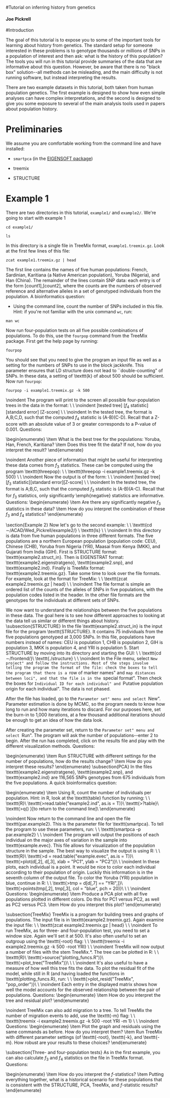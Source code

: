 #Tutorial on inferring history from genetics
#### Joe Pickrell

#Introduction

The goal of this tutorial is to expose you to some of the important tools for learning about history from genetics. The standard setup for someone interested in these problems is to genotype thousands or millions of SNPs in a population of interest and then ask: what is the history of this population? The tools you will run in this tutorial provide summaries of the data that are informative about this question. However, be aware that there is no "black box" solution--all methods can be misleading, and the main difficulty is not running software, but instead interpreting the results.

There are two example datasets in this tutorial, both taken from human population genetics. The first example is designed to show how even simple analyses can have complex interpretations, and the second is designed to give you some exposure to several of the main analysis tools used in papers about population history.

# Preliminaries

We assume you are comfortable working from the command line and have installed:

* `smartpca` (in the [EIGENSOFT package](http://www.hsph.harvard.edu/alkes-price/software/))

* treemix

* STRUCTURE
 
# Example 1
There are two directories in this tutorial, `example1/` and `example2/`. We're going to start with example 1
```
cd example1/

ls
```


In this directory is a single file in TreeMix format, `example1.treemix.gz`. Look at the first few lines of this file:

```
zcat example1.treemix.gz | head
```

The first line contains the names of five human populations: French, Sardinian, Karitiana (a Native American population), Yoruba (Nigeria), and Han (China). The remainder of the lines contain SNP data: each entry is of the form [count1],[count2], where the counts are the numbers of observed reference and alternative alleles in a set of genotyped individuals from the population. A bioinformatics question:


* Using the command line, count the number of SNPs included in this file. Hint: if you're not familiar with the unix command `wc`, run:
```
man wc
```

Now run four-population tests on all five possible combinations of populations. To do this, use the `fourpop` command from the TreeMix package. First get the help page by running:

```
fourpop
```

You should see that you need to give the program an input file as well as a setting for the numbers of SNPs to use in the block jackknife. This parameter ensures that LD structure does not lead to ``double-counting" of SNPs. In these data, a setting of \texttt{k} of about 500 should be sufficient. Now run `fourpop`:

```
fourpop -i example1.treemix.gz -k 500
```
\noindent The program will print to the screen all possible four-population trees in the data in the format:
\\
\\
\noindent [tested tree] [$f_4$ statistic] [standard error] [Z-score]
\\
\\
\noindent In the tested tree, the format is A,B;C,D, such that the computed $f_4$ statistic is (A-B)(C-D). Recall that a Z-score with an absolute value of 3 or greater corresponds to a P-value of 0.001. Questions:

\begin{enumerate}
\item What is the best tree for the populations: Yoruba, Han, French, Karitiana?
\item Does this tree fit the data? If not, how do you interpret the result?
\end{enumerate}

\noindent Another piece of information that might be useful for interpreting these data comes from $f_3$ statistics. These can be computed using the program \texttt{threepop}:
\\
\\
\texttt{threepop -i example1.treemix.gz -k 500}
\\
\\
\noindent Now the output is of the form:
\\
\\
\noindent [tested tree][$f_3$ statistic][standard error][Z-score]
\\
\\
\noindent In the tested tree, the format is A;B,C, such that the computed $f_3$ statistic is (A-B)(A-C). Recall that for $f_3$ statistics, only significantly \emph{negative} statistics are informative. Questions:
\begin{enumerate}
\item Are there any significantly negative $f_3$ statistics in these data? 
\item How do you interpret the combination of these $f_3$ and $f_4$ statistics?
\end{enumerate}


\section{Example 2}
Now let's go to the second example:
\\
\\
\texttt{cd $\sim$/ACAD/Wed\_Pickrell/example2/}
\\
\texttt{ls}
\\
\\
\noindent In this directory is data from five human populations in three different formats. The five populations are a northern European population (population code: CEU), Chinese (CHB), Yoruba from Nigeria (YRI), Maasai from Kenya (MKK), and Gujarati from India (GIH). First is STRUCTURE format: \texttt{example2.struct\_in}. Then is EIGENSTRAT format: \texttt{example2.eigenstratgeno}, \texttt{example2.snp}, and \texttt{example2.ind}. Finally is TreeMix format: \texttt{example2.treemix.gz}. Take some time to look over the file formats. For example, look at the format for TreeMix:
\\
\\
\texttt{zcat example2.treemix.gz $|$ head}
\\
\\
\noindent The file format is simple an ordered list of the counts of the alleles of SNPs in five populations, with the population codes listed in the header. In the other file formats are the genotypes for the individuals at different sets of SNPs.
 
We now want to understand the relationships between the five populations in these data. The goal here is to see how different approaches to looking at the data tell us similar or different things about history.
\subsection{STRUCTURE}
In the file \texttt{example2.struct\_in} is the input file for the program \texttt{STRUCTURE}. It contains 75 individuals from the five populations genotyped at 3,000 SNPs. In this file, populations have numbers instead of names: CEU is population 1, CHB is population 2, GIH is population 3, MKK is population 4, and YRI is population 5. Start STRUCTURE by moving into its directory and starting the GUI:
\\
\\
\texttt{cd $\sim$/frontend/}\\
\texttt{./structure}
\\
\\
\noindent In the File menu, select ``New project" and follow the instructions. Most of the steps involve telling the program the format of the file: check the boxes to tell the program that there is a ``row of marker names" and ``map distances between loci", and that the file is in the ``special format". Then check the boxes for ``Individual ID for each individual" and ``Putative population origin for each individual". The data is not phased.

After the file has loaded, go to the ``Parameter set" menu and select ``New". Parameter estimation is done by MCMC, so the program needs to know how long to run and how many iterations to discard. For our purposes here, set the burn-in to 1,000 iterations, at a few thousand additional iterations should be enough to get an idea of how the data look. 

After creating the parameter set, return to the ``Parameter set" menu and select ``Run". The program will ask the number of populations--enter 2 to begin. After the run has completed, click on the results file and play with the different visualization methods. Questions:

\begin{enumerate}
\item Run STRUCTURE with different settings for the number of populations, how do the results change?
\item How do you interpret these results?
\end{enumerate}
\subsection{PCA}
In the files \texttt{example2.eigenstratgene}, \texttt{example2.snp}, and \texttt{example2.ind} are 116,565 SNPs genotypes from 675 individuals from the five populations. A quick bioinformatics question:

\begin{enumerate}
\item Using R, count the number of individuals per population. Hint: in R, look at the \texttt{table} function by running:
\\
\\ 
\texttt{R}\\
\texttt{>read.table("example2.ind", as.is = T)}\\
\texttt{>?table}\\
\texttt{>q() }[to return to the command line]\\
\end{enumerate}

\noindent Now return to the command line and open the file \texttt{par.example2}. This is the parameter file for \texttt{smartpca}. To tell the program to use these parameters, run:
\\
\\
\texttt{smartpca -p par.example2}
\\
\\
\noindent The program will output the positions of each individual on the major axes of variation in the sample into \texttt{example.evec}. This file allows for visualization of the population structure in the sample. The best way to visualize the output is using R:
\\
\\
\texttt{R}\\
\texttt{>d = read.table("example.evec", as.is = T)}\\
\texttt{>plot(d[,2], d[,3], xlab = "PC1", ylab = "PC2")}\\
\\
\noindent In these plots, each individual is a point. It would be nice to color each individual according to their population of origin. Luckily this information is in the seventh column of the output file. To color the Yoruba (YRI) population in blue, continue in R:
\\
\\
\texttt{>tmp = d[d[,7] == "YRI",]}\\
\texttt{>points(tmp[,2], tmp[,3], col = "blue", pch = 20)}\\
\\
\\
\noindent Questions:
\begin{enumerate}
\item Produce a PCA plot with all five populations plotted in different colors. Do this for PC1 versus PC2, as well as PC2 versus PC3. 
\item How do you interpret this plot?
\end{enumerate}

\subsection{TreeMix}
TreeMix is a program for building trees and graphs of populations. The input file is in \texttt{example2.treemix.gz}. Again examine the input file:
\\
\\
\texttt{zcat example2.treemix.gz $|$ head}
\\
\\
\noindent To run TreeMix, as for three- and four-population test, you need to set a window size. Again we'll set it at 500. It's also often useful to set an outgroup using the \texttt{-root} flag:
\\
\\
\texttt{treemix -i example2.treemix.gz -k 500 -root YRI}
\\
\\
\noindent TreeMix will now output a number of files with the stem TreeMix.*. The tree can be plotted in R:
\\
\\
\texttt{R}\\
\texttt{>source("plotting\_funcs.R")}\\
\texttt{>plot\_tree("TreeMix")}\\
\\
\\
\noindent It's also useful to have a measure of how well this tree fits the data. To plot the residual fit of the model, while still in R (and having loaded the functions in \texttt{plotting\_funcs.R}, run:
\\
\\
\texttt{>plot\_resid("TreeMix", "pop\_order")}\\
\\
\noindent Each entry in the displayed matrix shows how well the model accounts for the observed relationship between the pair of populations. Questions:
\begin{enumerate}
\item How do you interpret the tree and residual plot?
\end{enumerate}

\noindent TreeMix can also add migration to a tree. To tell TreeMix the number of migration events to add, use the \texttt{-m} flag:
\\
\\
\texttt{treemix -i example2.treemix.gz -k 500 -root YRI -m 1}
\\
\\
\noindent Questions:
\begin{enumerate}
\item Plot the graph and residuals using the same commands as before. How do you interpret them?
\item Run TreeMix with different parameter settings (of \texttt{-root}, \texttt{-k}, and \texttt{-m}. How robust are your results to these choices?
\end{enumerate}

\subsection{Three- and four-population tests}
As in the first example, you can also calculate $f_3$ and $f_4$ statistics on the file in TreeMix format. Questions:

\begin{enumerate}
\item How do you interpret the $f$-statistics?
\item Putting everything together, what is a historical scenario for these populations that is consistent with the STRUCTURE, PCA, TreeMix, and $f$-statistic results?
\end{enumerate}


